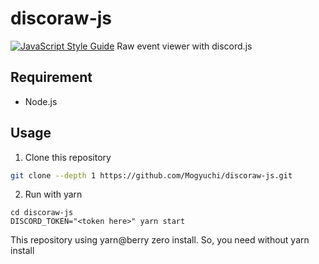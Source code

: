 # discoraw-js

[![JavaScript Style Guide](https://img.shields.io/badge/code_style-standard-brightgreen.svg)](https://standardjs.com)
Raw event viewer with discord.js

## Requirement

- Node.js

## Usage

1. Clone this repository

```sh
git clone --depth 1 https://github.com/Mogyuchi/discoraw-js.git
```

2. Run with yarn

```console
cd discoraw-js
DISCORD_TOKEN="<token here>" yarn start
```

This repository using yarn@berry zero install.
So, you need without yarn install
